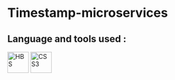 # Timestamp-microservices

## 

## Language and tools used :
<div class="center">
<img alt="HBS" title="HBS" width="48" src="https://img.icons8.com/color/48/000000/hbs.png">
<img alt="CSS3" title="CSS3" width="48" src="https://img.icons8.com/color/48/000000/css.png">
</div>